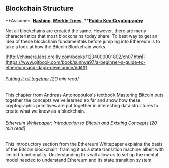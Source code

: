 ## Blockchain Structure

**Assumes: **[**Hashing**](/hashing-and-merkle-trees.md)**, **[**Merkle Trees**](/merkle-trees.md)**, **[**Public Key Cryptography**](/public-key-cryptography.md)

Not all blockchains are created the same. However, there are many characteristics that most blockchains today share.  To best way to get an idea of these blockchain fundamentals before jumping into Ethereum is to take a look at how the Bitcoin Blockchain works.

[http://chimera.labs.oreilly.com/books/1234000001802/ch07.html](https://www.gitbook.com/book/sunnya97/a-beginner-s-guide-to-ethereum-and-dapp-developme/edit#)

###### [Putting it all together](http://chimera.labs.oreilly.com/books/1234000001802/ch07.html) \[20 min read\]

This chapter from Andreas Antonopoulos's textbook Mastering Bitcoin puts together the concepts we've learned so far and show how these cryptographic primitives are put together in interesting data structures to create what we know as a blockchain.

###### [Ethereum Whitepaper: Introduction to Bitcoin and Existing Concepts](https://github.com/ethereum/wiki/wiki/White-Paper#introduction-to-bitcoin-and-existing-concepts) \[20 min read\]

This introductory section from the Ethereum Whitepaper explains the basis of the Bitcoin blockchain, framing it as a state transition machine albeit with limited functionality.  Understanding this will allow us to set up the mental model needed to understand Ethereum and its state transition system.

